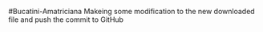 #Bucatini-Amatriciana
Makeing some modification to the new downloaded file and push the commit to GitHub
